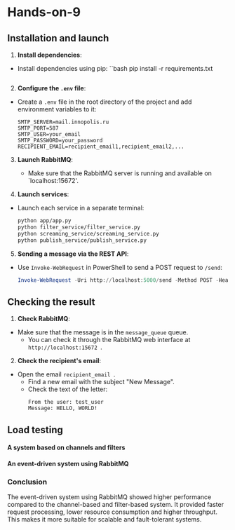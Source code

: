 # Hands-on-9
## Installation and launch

1. **Install dependencies**:
- Install dependencies using pip:
``bash
     pip install -r requirements.txt
     ```

2. **Configure the `.env` file**:
- Create a `.env` file in the root directory of the project and add environment variables to it:
     ```env
     SMTP_SERVER=mail.innopolis.ru
     SMTP_PORT=587
     SMTP_USER=your_email
     SMTP_PASSWORD=your_password
     RECIPIENT_EMAIL=recipient_email1,recipient_email2,...
     ```

3. **Launch RabbitMQ**:
   - Make sure that the RabbitMQ server is running and available on `localhost:15672'.

4. **Launch services**:
- Launch each service in a separate terminal:
     ```bash
     python app/app.py
     python filter_service/filter_service.py
     python screaming_service/screaming_service.py
     python publish_service/publish_service.py
     ```

5. **Sending a message via the REST API**:
- Use `Invoke-WebRequest` in PowerShell to send a POST request to `/send`:
     ```powershell
     Invoke-WebRequest -Uri http://localhost:5000/send -Method POST -Headers @{"Content-Type"="application/json"} -Body '{"user": "test_user", "message": "Hello, world!"}'
     ```

## Checking the result

1. **Check RabbitMQ**:
- Make sure that the message is in the `message_queue` queue.
   - You can check it through the RabbitMQ web interface at `http://localhost:15672 `.

2. **Check the recipient's email**:
- Open the email `recipient_email `.
   - Find a new email with the subject "New Message".
   - Check the text of the letter:
     ```
     From the user: test_user
     Message: HELLO, WORLD!
     ```

## Load testing

#### A system based on channels and filters



#### An event-driven system using RabbitMQ



### Conclusion

The event-driven system using RabbitMQ showed higher performance compared to the channel-based and filter-based system. It provided faster request processing, lower resource consumption and higher throughput. This makes it more suitable for scalable and fault-tolerant systems.
